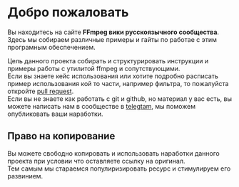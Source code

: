 # Добро пожаловать

Вы находитесь на сайте **FFmpeg вики русскоязычного сообщества**.  
Здесь мы собираем различные примеры и гайты по работае с этим програмным обеспечением.

Цель данного проекта собирать и структурировать инструкции и примеры работы с утилитой ffmpeg и сопутствующими.  
Если вы знаете кейс использования или хотите подробно расписать пример использования кой то части, например фильтра, то пожалуйста откройте [pull request](https://github.com/yuccastream/ffmpeg/pulls).  
Если вы не знаете как работать с git и github, но материал у вас есть, вы можете написать нам в сообществе в [telegtam](https://t.me/ffmpeg_ru), мы поможем опубликовать ваши наработки.  

## Право на копирование

Вы можете свободно копировать и использовать наработки данного проекта при условии что оставляете ссылку на оригинал.  
Тем самым мы стараемся популиризировать ресурс и стимулируем его развинием.  
